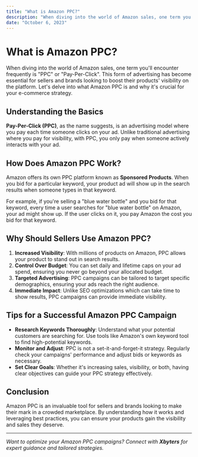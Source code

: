 ```yaml
---
title: "What is Amazon PPC?"
description: "When diving into the world of Amazon sales, one term you'll encounter frequently is "PPC" or "Pay-Per-Click". This form of advertising has become essential for sellers and brands looking to boost their products' visibility on the platform. Let's..."
date: "October 6, 2023"
---
```


# What is Amazon PPC?

When diving into the world of Amazon sales, one term you'll encounter frequently is "PPC" or "Pay-Per-Click". This form of advertising has become essential for sellers and brands looking to boost their products' visibility on the platform. Let's delve into what Amazon PPC is and why it's crucial for your e-commerce strategy.

## Understanding the Basics

**Pay-Per-Click (PPC)**, as the name suggests, is an advertising model where you pay each time someone clicks on your ad. Unlike traditional advertising where you pay for visibility, with PPC, you only pay when someone actively interacts with your ad.

## How Does Amazon PPC Work?

Amazon offers its own PPC platform known as **Sponsored Products**. When you bid for a particular keyword, your product ad will show up in the search results when someone types in that keyword.

For example, if you're selling a "blue water bottle" and you bid for that keyword, every time a user searches for "blue water bottle" on Amazon, your ad might show up. If the user clicks on it, you pay Amazon the cost you bid for that keyword.

## Why Should Sellers Use Amazon PPC?

1. **Increased Visibility**: With millions of products on Amazon, PPC allows your product to stand out in search results.
2. **Control Over Budget**: You can set daily and lifetime caps on your ad spend, ensuring you never go beyond your allocated budget.
3. **Targeted Advertising**: PPC campaigns can be tailored to target specific demographics, ensuring your ads reach the right audience.
4. **Immediate Impact**: Unlike SEO optimizations which can take time to show results, PPC campaigns can provide immediate visibility.

## Tips for a Successful Amazon PPC Campaign

- **Research Keywords Thoroughly**: Understand what your potential customers are searching for. Use tools like Amazon's own keyword tool to find high-potential keywords.
- **Monitor and Adjust**: PPC is not a set-it-and-forget-it strategy. Regularly check your campaigns' performance and adjust bids or keywords as necessary.
- **Set Clear Goals**: Whether it's increasing sales, visibility, or both, having clear objectives can guide your PPC strategy effectively.

## Conclusion

Amazon PPC is an invaluable tool for sellers and brands looking to make their mark in a crowded marketplace. By understanding how it works and leveraging best practices, you can ensure your products gain the visibility and sales they deserve.

---

_Want to optimize your Amazon PPC campaigns? Connect with **Xbyters** for expert guidance and tailored strategies._
